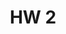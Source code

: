---
title: HW 2
parent: Assignments
nav_order: 4
permalink: /assignments/hw2
redirect_to: https://github.com/NYU-DSGA1012-S24/hw2
---